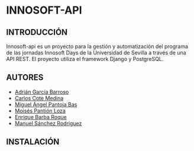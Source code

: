 ﻿# INNOSOFT-API

## INTRODUCCIÓN

Innosoft-api es un proyecto para la gestión y automatización del programa de las jornadas Innosoft Days de la Universidad de Sevilla a través de una API REST. El proyecto utiliza el framework Django y PostgreSQL.

## AUTORES

 - [Adrián García Barroso](https://github.com/adrgrabar)
 - [Carlos Cote Medina](https://github.com/Carcotmed)
 - [Miguel Ángel Pantoja Bas](https://github.com/miguelpantoja89)
 - [Moisés Pantión Loza](https://github.com/Moipanloz)
 - [Enrique Barba Roque](https://github.com/enriquebarba97)
 - [Manuel Sánchez Rodríguez](https://github.com/mansanrod4)

## INSTALACIÓN

